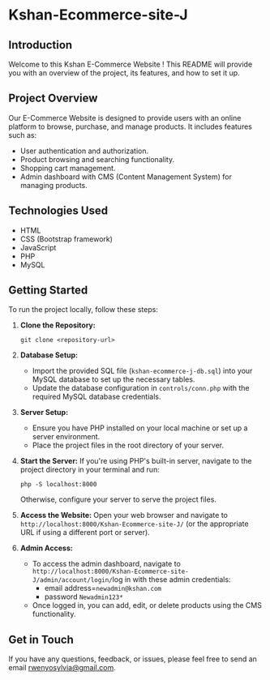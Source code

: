 # Kshan-Ecommerce-site-J

## Introduction
Welcome to this Kshan E-Commerce Website ! This README will provide you with an overview of the project, its features, and how to set it up.

## Project Overview
Our E-Commerce Website is designed to provide users with an online platform to browse, purchase, and manage products. It includes features such as:

- User authentication and authorization.
- Product browsing and searching functionality.
- Shopping cart management.
- Admin dashboard with CMS (Content Management System) for managing products.

## Technologies Used
- HTML
- CSS (Bootstrap framework)
- JavaScript
- PHP
- MySQL

## Getting Started
To run the project locally, follow these steps:

1. **Clone the Repository:**
   ```
   git clone <repository-url>
   ```

2. **Database Setup:**
   - Import the provided SQL file (`kshan-ecommerce-j-db.sql`) into your MySQL database to set up the necessary tables.
   - Update the database configuration in `controls/conn.php` with the required MySQL database credentials.

3. **Server Setup:**
   - Ensure you have PHP installed on your local machine or set up a server environment.
   - Place the project files in the root directory of your server.

4. **Start the Server:**
   If you're using PHP's built-in server, navigate to the project directory in your terminal and run:
   ```
   php -S localhost:8000
   ```
   Otherwise, configure your server to serve the project files.

5. **Access the Website:**
   Open your web browser and navigate to `http://localhost:8000/Kshan-Ecommerce-site-J/` (or the appropriate URL if using a different port or server).

6. **Admin Access:**
   - To access the admin dashboard, navigate to `http://localhost:8000/Kshan-Ecommerce-site-J/admin/account/login/`log in with these admin credentials:
        - email address=`newadmin@kshan.com`
        - password `Newadmin123*`
   - Once logged in, you can add, edit, or delete products using the CMS functionality.

## Get in Touch
If you have any questions, feedback, or issues, please feel free to send an email [rwenyosylvia@gmail.com](mailto:rwenyosylvia@gmail.com).
